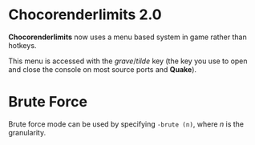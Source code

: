 # Chocorenderlimits 2.0

**Chocorenderlimits** now uses a menu based system in game rather than hotkeys.

This menu is accessed with the _grave_/_tilde_ key (the key you use to open and
close the console on most source ports and **Quake**).

# Brute Force

Brute force mode can be used by specifying `-brute (n)`, where _n_ is the
granularity.

